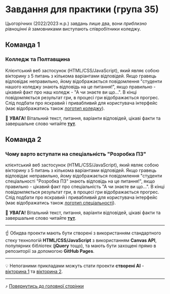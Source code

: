 # Завдання для практики (група 35)

Цьогорічних (2022/2023 н.р.) завдань лише два, вони *приблизно рівноцінні* й замовниками виступають співробітники коледжу. 

## Команда 1

### Колледж та Полтавщина

Клієнтський веб застосунок (HTML/CSS/JavaScript), який являє собою вікторину з 5 питань з кількома варіантами відповідей. 
Якщо гравець відповідає неправильно, йому відображається повідомлення "студенти нашого коледжу знають відповідь на це питання!", якщо правильно - 
цікавий факт про наш коледж - "А чи знаєте ви що...". 
В кінці повідомляється результат гри, в процесі гри відображається прогрес. 
Слід подбати про яскравий і привабливий для користувача інтерфейс (має відображатись також [логотип коледжу](https://raw.githubusercontent.com/liketaurus/SE-practice-template/web/images/%D0%9F%D0%9F%D0%A4%D0%9A%20%D0%BB%D0%BE%D0%B3%D0%BE%20new1%20(1).png)).

🚩 **УВАГА!** Вітальний текст, питання, варіанти відповідей, цікаві факти та завершальне слово читайте [**тут**](Questions.md).

## Команда 2

### Чому варто вступати на спеціальність "Розробка ПЗ"

клієнтський веб застосунок (HTML/CSS/JavaScript), який являє собою вікторину з 5 питань з кількома варіантами відповідей. 
Якщо гравець відповідає неправильно, йому відображається повідомлення "студенти спеціальності "Розробка ПЗ" знають відповідь на це питання!", якщо правильно - 
цікавий факт про спеціальність "А чи знаєте ви що...". 
В кінці повідомляється результат гри, в процесі гри відображається прогрес. 
Слід подбати про яскравий і привабливий для користувача інтерфейс (має відображатись також [логотип спеціальності]([https://github.com/liketaurus/SE-practice-template/raw/main/docs/images/resources/SE-logo-transparent.png](https://raw.githubusercontent.com/liketaurus/SE-practice-template/web/images/SE-logo-transparent.png))).

🚩 **УВАГА!** Вітальний текст, питання, варіанти відповідей, цікаві факти та завершальне слово читайте [**тут**](Questions-2.md).

---

☝️ Обидва проекти мають бути створені з використанням стандартного стеку технологій **HTML/CSS/JavaScript** з використанням **Canvas API**, популярних бібліотек (**jQuery** тощо), та мають бути захощені прямо в репозиторії за допомогою **GitHub Pages**.

---

💡 Непоганими прикладами можуть стати проекти **створені AI** - [вікторина 1](https://liketaurus.github.io/AI-experiments/solutions/trivia%28Codex%29/) та [вікторина 2](https://liketaurus.github.io/AI-experiments/solutions/trivia%28GPT%29/).

---

⤴️ [Повернутись до головної сторінки](index.md)

